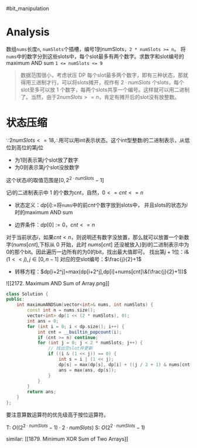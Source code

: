 #bit_manipulation

# Analysis
数组`nums`长度`n`, `numSlots`个插槽，编号1到numSlots，`2 * numSlots >= n`。
将`nums`中的数字分到这些slots中，每个slot最多有两个数字。求数字和slot编号的maximum AND sum
`1 <= numSlots <= 9`

> 数据范围很小，考虑状压 DP
> 每个slot最多两个数字，即有三种状态，那就得用三进制才行。可以将slots摊开，视作有 $2\cdot\textit{numSlots}$ 个slots，每个slot至多可以放 1 个数字，每两个slots共享一个编号。这样就可以用二进制了。当然，由于$2numSlots >= n$，肯定有摊开后的slot没有放整数。

# 状态压缩
$\because 2numSlots <= 18, \therefore$用可以用int表示状态。这个int型整数$i$的二进制表示，从低位到高位的第$j$位
- 为1则表示第$j$个slot放了数字
- 为0则表示第$j$个slot没放数字

这个状态$i$的取值范围是$[0,2^{2\cdot\textit{numSlots}}-1]$

记$i$的二进制表示中 1 的个数为cnt，自然，$0 <= cnt <= n$

- 状态定义：$dp[i]:=$将`nums`中的前$cnt$个数字放到slots中， 并且slots的状态为$i$时的maximum AND sum

- 边界条件：$dp[0]:=0$，$cnt <= n$

对于当前状态$i$，如果$cnt<n$，则说明还有数字没放置，那么就可以放置一个新数字($nums[cnt]$,下标从 0 开始，此时 $\textit{nums}[cnt]$ 还没被放入)到$i$的二进制表示中为0的那个bit。因此遍历一边所有的为0的bit，找出最大值即可。
找出第$j+1$位：$i \& (1<<j),j \in [0, n-1]$
对应的空slot编号：$\frac{j}{2}+1$
- 转移方程：$dp[i+2^j]=max(dp[i+2^j],dp[i]+nums[cnt]\&(\frac{j}{2}+1))$

![[2172. Maximum AND Sum of Array.png]]
```cpp
class Solution {
public:
    int maximumANDSum(vector<int>& nums, int numSlots) {
        const int n = nums.size();
        vector<int> dp(1 << (2 * numSlots), 0);
        int ans = 0;
        for (int i = 0; i < dp.size(); i++) {
            int cnt = __builtin_popcount(i);
            if (cnt >= n) continue;
            for (int j = 0; j < 2 * numSlots; j++) {
                // 找出空slot并更新
                if ((i & (1 << j)) == 0) {
                    int s = i | (1 << j);
                    dp[s] = max(dp[s], dp[i] + ((j / 2 + 1) & nums[cnt]));
                    ans = max(ans, dp[s]);
                }
            }
        }
        return ans;
    }
};
```

要注意算数运算符的优先级高于按位运算符。

T: $O((2^{2\cdot\textit{numSlots}}-1) \cdot 2\cdot\textit{numSlots})$
S: $O(2^{2\cdot\textit{numSlots}}-1)$

similar:
[[1879. Minimum XOR Sum of Two Arrays]]